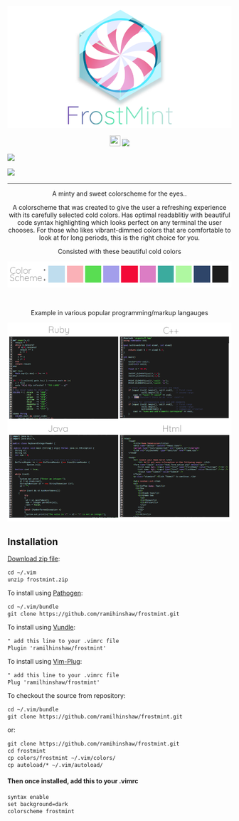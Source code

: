 <p align="center"><img src="https://raw.githubusercontent.com/RamilHinshaw/frostmint/master/assets/Frostmint%20github%20banner.png"/></p>

<p align="center">
  <p align="center">
	<img src="https://assets-cdn.github.com/favicon.ico" width=24 height=24/> <a 			href="https://github.com/ramilhinshaw/frostmint/releases/latest"><img 			src="https://img.shields.io/github/release/ramilhinshaw/frostmint.svg?style=flat-square"/></a>
    </p>
  
  <a href="https://github.com/arcticicestudio/nord/blob/develop/LICENSE.md"><img src="https://img.shields.io/badge/License-MIT-5E81AC.svg?style=flat-square"/></a>
  
  <a href="https://creativecommons.org/licenses/by-sa/4.0"><img src="https://img.shields.io/badge/License-CC_BY--SA_4.0-5E81AC.svg?style=flat-square"/></a>
</p>

---

<p align="center">A minty and sweet colorscheme for the eyes..</p>

<p align="center">A colorscheme that was created to give the user a refreshing experience with its carefully selected cold colors. Has optimal readablitiy with beautiful code syntax highlighting which looks perfect on any terminal the user chooses. For those who likes vibrant-dimmed colors that are comfortable to look at for long periods, this is the right choice for you. </p>

<p align="center">Consisted with these beautiful cold colors</p>

<p align="center"><img src="https://raw.githubusercontent.com/RamilHinshaw/frostmint/master/assets/frostmint%20colors.png"/></p>

<br>
<p align="center">Example in various popular programming/markup langauges</p>

<p align="center"><img src="https://raw.githubusercontent.com/RamilHinshaw/frostmint/master/assets/frostmint%20example.png"/></p>


## Installation

[Download zip file](https://codeload.github.com/RamilHinshaw/frostmint/zip/master):

    cd ~/.vim
    unzip frostmint.zip

To install using [Pathogen](https://github.com/tpope/vim-pathogen):

    cd ~/.vim/bundle
    git clone https://github.com/ramihinshaw/frostmint.git

To install using [Vundle](https://github.com/gmarik/vundle):

    " add this line to your .vimrc file
    Plugin 'ramilhinshaw/frostmint'

To install using [Vim-Plug](https://github.com/junegunn/vim-plug):

    " add this line to your .vimrc file
    Plug 'ramilhinshaw/frostmint'

To checkout the source from repository:

    cd ~/.vim/bundle
    git clone https://github.com/ramilhinshaw/frostmint.git

or:

    git clone https://github.com/ramihinshaw/frostmint.git
    cd frostmint
    cp colors/frostmint ~/.vim/colors/
    cp autoload/* ~/.vim/autoload/
    
#### Then once installed, add this to your .vimrc

    syntax enable
    set background=dark
    colorscheme frostmint
    
   
